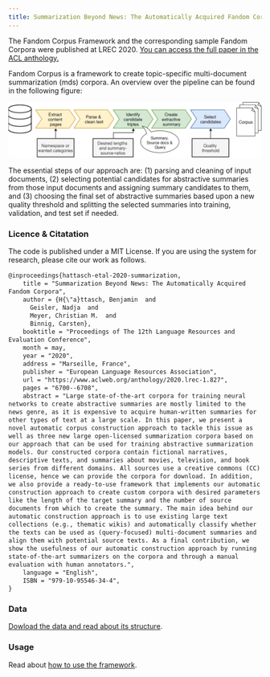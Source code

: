 ```yaml
---
title: Summarization Beyond News: The Automatically Acquired Fandom Corpora - Index
---
```


The Fandom Corpus Framework and the corresponding sample Fandom Corpora were published at LREC 2020. [You can access the full paper in the ACL anthology.](https://www.aclweb.org/anthology/2020.lrec-1.827/)

Fandom Corpus is a framework to create topic-specific multi-document summarization (mds) corpora. An overview over the pipeline can be found in the following figure:

![](pipeline.png)

The essential steps of our approach are: (1) parsing and cleaning of input documents, (2) selecting potential candidates for abstractive summaries from those input documents and assigning summary candidates to them, and (3) choosing the final set of abstractive summaries based upon a new quality threshold and splitting the selected summaries into training,
validation, and test set if needed.


### Licence & Citatation

The code is published under a MIT License. If you are using the system for research, please cite our work as follows.

```
@inproceedings{hattasch-etal-2020-summarization,
    title = "Summarization Beyond News: The Automatically Acquired Fandom Corpora",
    author = {H{\"a}ttasch, Benjamin  and
      Geisler, Nadja  and
      Meyer, Christian M.  and
      Binnig, Carsten},
    booktitle = "Proceedings of The 12th Language Resources and Evaluation Conference",
    month = may,
    year = "2020",
    address = "Marseille, France",
    publisher = "European Language Resources Association",
    url = "https://www.aclweb.org/anthology/2020.lrec-1.827",
    pages = "6700--6708",
    abstract = "Large state-of-the-art corpora for training neural networks to create abstractive summaries are mostly limited to the news genre, as it is expensive to acquire human-written summaries for other types of text at a large scale. In this paper, we present a novel automatic corpus construction approach to tackle this issue as well as three new large open-licensed summarization corpora based on our approach that can be used for training abstractive summarization models. Our constructed corpora contain fictional narratives, descriptive texts, and summaries about movies, television, and book series from different domains. All sources use a creative commons (CC) license, hence we can provide the corpora for download. In addition, we also provide a ready-to-use framework that implements our automatic construction approach to create custom corpora with desired parameters like the length of the target summary and the number of source documents from which to create the summary. The main idea behind our automatic construction approach is to use existing large text collections (e.g., thematic wikis) and automatically classify whether the texts can be used as (query-focused) multi-document summaries and align them with potential source texts. As a final contribution, we show the usefulness of our automatic construction approach by running state-of-the-art summarizers on the corpora and through a manual evaluation with human annotators.",
    language = "English",
    ISBN = "979-10-95546-34-4",
}

```


### Data

[Dowload the data and read about its structure](data.md).


### Usage

Read about [how to use the framework](usage.md).
